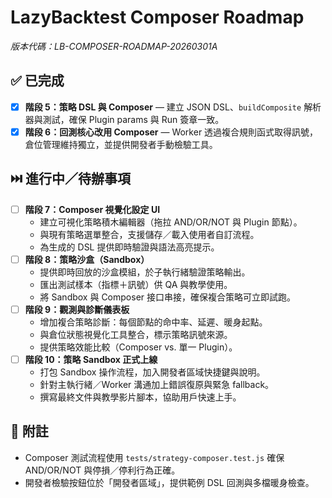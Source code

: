 # LazyBacktest Composer Roadmap

_版本代碼：LB-COMPOSER-ROADMAP-20260301A_

## ✅ 已完成
- [x] **階段 5：策略 DSL 與 Composer** — 建立 JSON DSL、`buildComposite` 解析器與測試，確保 Plugin params 與 Run 簽章一致。
- [x] **階段 6：回測核心改用 Composer** — Worker 透過複合規則函式取得訊號，倉位管理維持獨立，並提供開發者手動檢驗工具。

## ⏭️ 進行中／待辦事項
- [ ] **階段 7：Composer 視覺化設定 UI**
  - 建立可視化策略積木編輯器（拖拉 AND/OR/NOT 與 Plugin 節點）。
  - 與現有策略選單整合，支援儲存／載入使用者自訂流程。
  - 為生成的 DSL 提供即時驗證與語法高亮提示。
- [ ] **階段 8：策略沙盒（Sandbox）**
  - 提供即時回放的沙盒模組，於子執行緒驗證策略輸出。
  - 匯出測試樣本（指標＋訊號）供 QA 與教學使用。
  - 將 Sandbox 與 Composer 接口串接，確保複合策略可立即試跑。
- [ ] **階段 9：觀測與診斷儀表板**
  - 增加複合策略診斷：每個節點的命中率、延遲、暖身起點。
  - 與倉位狀態視覺化工具整合，標示策略訊號來源。
  - 提供策略效能比較（Composer vs. 單一 Plugin）。
- [ ] **階段 10：策略 Sandbox 正式上線**
  - 打包 Sandbox 操作流程，加入開發者區域快捷鍵與說明。
  - 針對主執行緒／Worker 溝通加上錯誤復原與緊急 fallback。
  - 撰寫最終文件與教學影片腳本，協助用戶快速上手。

## 📌 附註
- Composer 測試流程使用 `tests/strategy-composer.test.js` 確保 AND/OR/NOT 與停損／停利行為正確。
- 開發者檢驗按鈕位於「開發者區域」，提供範例 DSL 回測與多檔暖身檢查。
